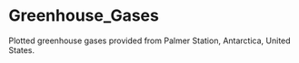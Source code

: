 # Greenhouse_Gases
Plotted greenhouse gases provided from Palmer Station, Antarctica, United States.
